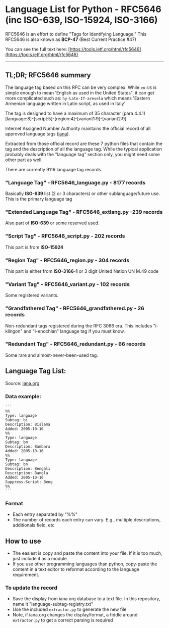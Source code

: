 # Language List for Python - RFC5646 (inc ISO-639, ISO-15924, ISO-3166)
RFC5646 is an effort to define "Tags for Identifying Language."
This RFC5646 is also known as **BCP-47** (Best Current Practice #47)

You can see the full text here: [https://tools.ietf.org/html/rfc5646](https://tools.ietf.org/html/rfc5646)

-----

## TL;DR; RFC5646 summary
The language tag based on this RFC can be very complex. While `en-US` is simple enough to mean 'English as used in the United States", it can get more complicated such as: `hy-Latn-IT-arevela` which means 'Eastern Armenian language written in Latin script, as used in Italy'

The tag is designed to have a maximum of 35 character (para 4.4.1)
[language:8]-[script:5]-[region:4]-[variant1:9]-[variant2:9]

Internet Assigned Number Authority maintains the official record of all approved language tags ([iana](https://www.iana.org/)).

Extracted from those official record are these 7 python files that contain the tag and the description of all the language tag. While the typical application probably deals with the "language tag" section only, you might need some other part as well.

There are currently 9116 language tag records.

### "Language Tag" - RFC5646_language.py - 8177 records
Basically **ISO-639** list (2 or 3 characters) or other sublanguage/future use.
This is the primary language tag

### "Extended Language Tag" - RFC5646_extlang.py -239 records
Also part of **ISO-639** or some reserved used.

### "Script Tag" - RFC5646_script.py - 202 records
This part is from **ISO-15924**

### "Region Tag" - RFC5646_region.py - 304 records
This part is either from **ISO-3166-1** or 3 digit United Nation UN M.49 code

### "Variant Tag" - RFC5646_variant.py - 102 records
Some registered variants.

### "Grandfathered Tag" - RFC5646_grandfathered.py - 26 records
Non-redundant tags registered during the RFC 3066 era. This includes "i-klingon" and "i-enochian" language tag if you must know.

### "Redundant Tag" - RFC5646_redundant.py - 66 records
Some rare and almost-never-been-used tag.

## Language Tag List: 
Source: [iana.org](https://www.iana.org/assignments/language-subtag-registry/language-subtag-registry)

### Data example:
    ```
    %%
    Type: language
    Subtag: bi
    Description: Bislama
    Added: 2005-10-16
    %%
    Type: language
    Subtag: bm
    Description: Bambara
    Added: 2005-10-16
    %%
    Type: language
    Subtag: bn
    Description: Bengali
    Description: Bangla
    Added: 2005-10-16
    Suppress-Script: Beng
    %%
    ```
### Format
* Each entry separated by "%%"
* The number of records each entry can vary. E.g., multiple descriptions, additionals field, etc

## How to use
* The easiest is copy and paste the content into your file. If it is too much, just include it as a module.
* If you use other programming languages than python, copy-paste the content in a text editor to reformat according to the language requirement.

### To update the record
* Save the display from iana.org database to a text file. In this repository, name it "language-subtag-registry.txt"
* Use the included `extractor.py` to generate the new file
* Note, if iana.org changes the display/format, a fiddle around `extractor.py` to get a correct parsing is required